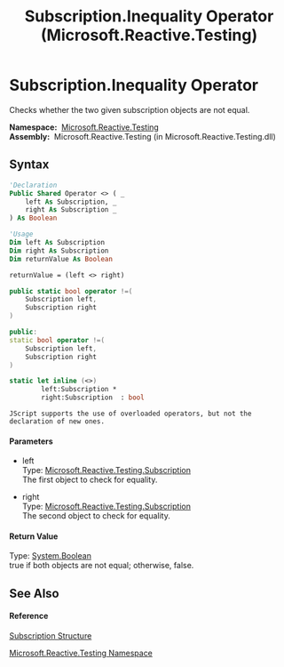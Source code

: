 ﻿---
title: Subscription.Inequality Operator  (Microsoft.Reactive.Testing)
TOCTitle: Inequality Operator
ms:assetid: M:Microsoft.Reactive.Testing.Subscription.op_Inequality(Microsoft.Reactive.Testing.Subscription,Microsoft.Reactive.Testing.Subscription)
ms:mtpsurl: https://msdn.microsoft.com/en-us/library/microsoft.reactive.testing.subscription.op_inequality(v=VS.103)
ms:contentKeyID: 36069456
ms.date: 06/28/2011
mtps_version: v=VS.103
f1_keywords:
- Microsoft.Reactive.Testing.Subscription.Inequality
dev_langs:
- CSharp
- JScript
- VB
- FSharp
- c++
---

# Subscription.Inequality Operator

Checks whether the two given subscription objects are not equal.

**Namespace:**  [Microsoft.Reactive.Testing](hh212009\(v=vs.103\).md)  
**Assembly:**  Microsoft.Reactive.Testing (in Microsoft.Reactive.Testing.dll)

## Syntax

``` vb
'Declaration
Public Shared Operator <> ( _
    left As Subscription, _
    right As Subscription _
) As Boolean
```

``` vb
'Usage
Dim left As Subscription
Dim right As Subscription
Dim returnValue As Boolean

returnValue = (left <> right)
```

``` csharp
public static bool operator !=(
    Subscription left,
    Subscription right
)
```

``` c++
public:
static bool operator !=(
    Subscription left, 
    Subscription right
)
```

``` fsharp
static let inline (<>)
        left:Subscription * 
        right:Subscription  : bool
```

``` jscript
JScript supports the use of overloaded operators, but not the declaration of new ones.
```

#### Parameters

  - left  
    Type: [Microsoft.Reactive.Testing.Subscription](hh229527\(v=vs.103\).md)  
    The first object to check for equality.  

<!-- end list -->

  - right  
    Type: [Microsoft.Reactive.Testing.Subscription](hh229527\(v=vs.103\).md)  
    The second object to check for equality.  

#### Return Value

Type: [System.Boolean](https://msdn.microsoft.com/en-us/library/a28wyd50)  
true if both objects are not equal; otherwise, false.  

## See Also

#### Reference

[Subscription Structure](hh229527\(v=vs.103\).md)

[Microsoft.Reactive.Testing Namespace](hh212009\(v=vs.103\).md)

